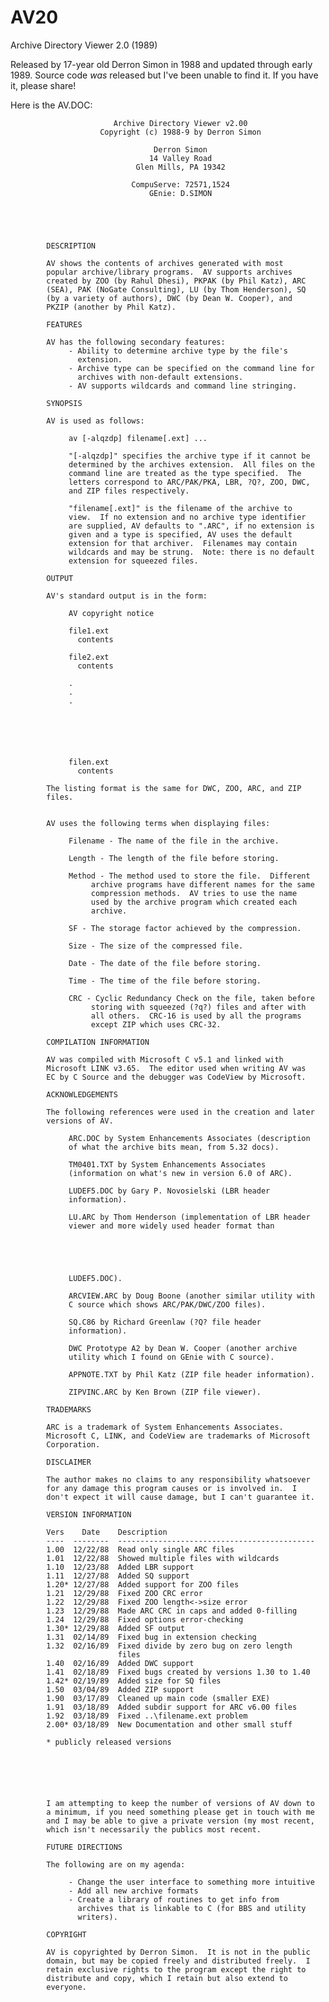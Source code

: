 # AV20
Archive Directory Viewer 2.0 (1989)

Released by 17-year old Derron Simon in 1988 and updated through early 1989.  Source code *was* released but I've been unable to find it.  If you have it, please share!

Here is the AV.DOC:

                           Archive Directory Viewer v2.00
                        Copyright (c) 1988-9 by Derron Simon

                                    Derron Simon
                                   14 Valley Road
                                Glen Mills, PA 19342

                               CompuServe: 72571,1524
                                   GEnie: D.SIMON





            DESCRIPTION

            AV shows the contents of archives generated with most
            popular archive/library programs.  AV supports archives
            created by ZOO (by Rahul Dhesi), PKPAK (by Phil Katz), ARC
            (SEA), PAK (NoGate Consulting), LU (by Thom Henderson), SQ
            (by a variety of authors), DWC (by Dean W. Cooper), and
            PKZIP (another by Phil Katz).

            FEATURES

            AV has the following secondary features:
                 - Ability to determine archive type by the file's
                   extension.
                 - Archive type can be specified on the command line for
                   archives with non-default extensions.
                 - AV supports wildcards and command line stringing.

            SYNOPSIS

            AV is used as follows:

                 av [-alqzdp] filename[.ext] ...

                 "[-alqzdp]" specifies the archive type if it cannot be
                 determined by the archives extension.  All files on the
                 command line are treated as the type specified.  The
                 letters correspond to ARC/PAK/PKA, LBR, ?Q?, ZOO, DWC,
                 and ZIP files respectively.

                 "filename[.ext]" is the filename of the archive to
                 view.  If no extension and no archive type identifier
                 are supplied, AV defaults to ".ARC", if no extension is
                 given and a type is specified, AV uses the default
                 extension for that archiver.  Filenames may contain
                 wildcards and may be strung.  Note: there is no default
                 extension for squeezed files.

            OUTPUT

            AV's standard output is in the form:

                 AV copyright notice

                 file1.ext
                   contents

                 file2.ext
                   contents

                 .
                 .
                 .
            





                 filen.ext
                   contents

            The listing format is the same for DWC, ZOO, ARC, and ZIP
            files.


            AV uses the following terms when displaying files:

                 Filename - The name of the file in the archive.

                 Length - The length of the file before storing.

                 Method - The method used to store the file.  Different
                      archive programs have different names for the same
                      compression methods.  AV tries to use the name
                      used by the archive program which created each
                      archive.

                 SF - The storage factor achieved by the compression.

                 Size - The size of the compressed file.

                 Date - The date of the file before storing.

                 Time - The time of the file before storing.

                 CRC - Cyclic Redundancy Check on the file, taken before
                      storing with squeezed (?q?) files and after with
                      all others.  CRC-16 is used by all the programs
                      except ZIP which uses CRC-32.

            COMPILATION INFORMATION

            AV was compiled with Microsoft C v5.1 and linked with
            Microsoft LINK v3.65.  The editor used when writing AV was
            EC by C Source and the debugger was CodeView by Microsoft.

            ACKNOWLEDGEMENTS

            The following references were used in the creation and later
            versions of AV.

                 ARC.DOC by System Enhancements Associates (description
                 of what the archive bits mean, from 5.32 docs).

                 TM0401.TXT by System Enhancements Associates
                 (information on what's new in version 6.0 of ARC).

                 LUDEF5.DOC by Gary P. Novosielski (LBR header
                 information).

                 LU.ARC by Thom Henderson (implementation of LBR header
                 viewer and more widely used header format than





                 LUDEF5.DOC).

                 ARCVIEW.ARC by Doug Boone (another similar utility with
                 C source which shows ARC/PAK/DWC/ZOO files).

                 SQ.C86 by Richard Greenlaw (?Q? file header
                 information).

                 DWC Prototype A2 by Dean W. Cooper (another archive
                 utility which I found on GEnie with C source).

                 APPNOTE.TXT by Phil Katz (ZIP file header information).

                 ZIPVINC.ARC by Ken Brown (ZIP file viewer).

            TRADEMARKS

            ARC is a trademark of System Enhancements Associates.
            Microsoft C, LINK, and CodeView are trademarks of Microsoft
            Corporation.

            DISCLAIMER

            The author makes no claims to any responsibility whatsoever
            for any damage this program causes or is involved in.  I
            don't expect it will cause damage, but I can't guarantee it.

            VERSION INFORMATION

            Vers    Date    Description
            ----  --------  --------------------------------------------
            1.00  12/22/88  Read only single ARC files
            1.01  12/22/88  Showed multiple files with wildcards
            1.10  12/23/88  Added LBR support
            1.11  12/27/88  Added SQ support
            1.20* 12/27/88  Added support for ZOO files
            1.21  12/29/88  Fixed ZOO CRC error
            1.22  12/29/88  Fixed ZOO length<->size error
            1.23  12/29/88  Made ARC CRC in caps and added 0-filling
            1.24  12/29/88  Fixed options error-checking
            1.30* 12/29/88  Added SF output
            1.31  02/14/89  Fixed bug in extension checking
            1.32  02/16/89  Fixed divide by zero bug on zero length
                            files
            1.40  02/16/89  Added DWC support
            1.41  02/18/89  Fixed bugs created by versions 1.30 to 1.40
            1.42* 02/19/89  Added size for SQ files
            1.50  03/04/89  Added ZIP support
            1.90  03/17/89  Cleaned up main code (smaller EXE)
            1.91  03/18/89  Added subdir support for ARC v6.00 files
            1.92  03/18/89  Fixed ..\filename.ext problem
            2.00* 03/18/89  New Documentation and other small stuff

            * publicly released versions






            I am attempting to keep the number of versions of AV down to
            a minimum, if you need something please get in touch with me
            and I may be able to give a private version (my most recent,
            which isn't necessarily the publics most recent.

            FUTURE DIRECTIONS

            The following are on my agenda:

                 - Change the user interface to something more intuitive
                 - Add all new archive formats
                 - Create a library of routines to get info from
                   archives that is linkable to C (for BBS and utility
                   writers).

            COPYRIGHT

            AV is copyrighted by Derron Simon.  It is not in the public
            domain, but may be copied freely and distributed freely.  I
            retain exclusive rights to the program except the right to
            distribute and copy, which I retain but also extend to
            everyone.
